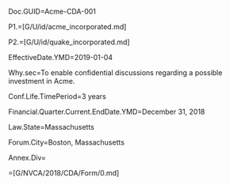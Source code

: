 Doc.GUID=Acme-CDA-001

P1.=[G/U/id/acme_incorporated.md]

P2.=[G/U/id/quake_incorporated.md]

EffectiveDate.YMD=2019-01-04

Why.sec=To enable confidential discussions regarding a possible investment in Acme.

Conf.Life.TimePeriod=3 years

Financial.Quarter.Current.EndDate.YMD=December 31, 2018

Law.State=Massachusetts

Forum.City=Boston, Massachusetts

Annex.Div=</i>

=[G/NVCA/2018/CDA/Form/0.md]
